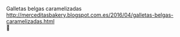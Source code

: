 Galletas belgas caramelizadas	http://merceditasbakery.blogspot.com.es/2016/04/galletas-belgas-caramelizadas.html	
਍
